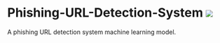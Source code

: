 # Phishing-URL-Detection-System <img src="https://render.githubusercontent.com/render/math?math=(FTE^OA)">
A phishing URL detection system machine learning model.
